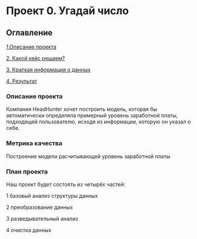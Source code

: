 # Проект 0. Угадай число

## Оглавление

[1.Описание проекта](https://github.com/IOB57/HHy/edit/main/README.md#Описание-проекта)

[2. Какой кейс решаем?](https://github.com/IOB57/HH/edit/main/README.md#Какой-кейс-решаем?)

[3. Краткая информация о данных](https://github.com/IOB57/HH/edit/main/README.md#Краткая-информация-о-данных)

[4. Результат](https://github.com/IOB57/HH/edit/main/README.md#Результаты)



### Описание проекта
 Компания HeadHunter хочет построить модель, которая бы автоматически определяла примерный уровень заработной платы, подходящей пользователю, исходя из информации, которую он указал о себе.


### Метрика качества
Построение модели расчитывающей уровень заработной платы


### План проекта
Наш проект будет состоять из четырёх частей:

1 базовый анализ структуры данных

2 преобразование данных

3 разведывательный анализ

4 очистка данных
